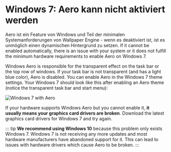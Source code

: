 # Windows 7: Aero kann nicht aktiviert werden

Aero ist ein Feature von Windows und Teil der minimalen Systemanforderungen von Wallpaper Engine - wenn es deaktiviert ist, ist es unmöglich einen dynamischen Hintergrund zu setzen. If it cannot be enabled automatically, there is an issue with your system or it does not fulfill the minimum hardware requirements to enable Aero on Windows 7.

Windows Aero is responsible for the transparent effect on the task bar or the top row of windows. If your task bar is not transparent (and has a light blue color), Aero is disabled. You can enable Aero in the Windows 7 theme settings. Your Windows 7 should look like this after enabling an Aero theme (notice the transparent task bar and start menu):

![Windows 7 with Aero](./w7.png)

If your hardware supports Windows Aero but you cannot enable it, **it usually means your graphics card drivers are broken**. Download the latest graphics card drivers for Windows 7 and try again.

::: tip
**We recommend using Windows 10** because this problem only exists Windows 7. Windows 7 is not receiving any more updates and most hardware manufacturers have abandoned support for it. This can lead to issues with hardware drivers which cause Aero to be broken.
:::
